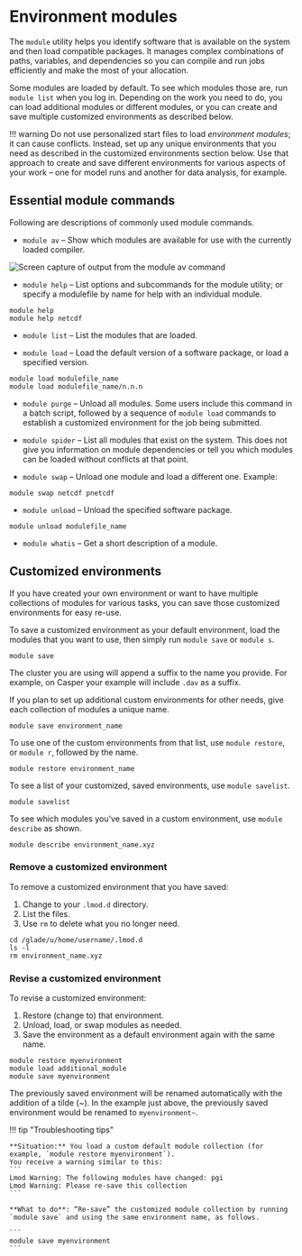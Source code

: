 # Environment modules

The `module` utility helps you identify software that is available on the system and then load compatible packages. It manages complex combinations of paths, variables, and dependencies so you can compile and run jobs efficiently and make the most of your allocation.

Some modules are loaded by default. To see which modules those are, run `module list` when you log in. Depending on the work you need to do, you can load additional modules or different modules, or you can create and save multiple customized environments as described below.

!!! warning
    Do not use personalized start files to load *environment modules*; it can cause conflicts.
    Instead, set up any unique environments that you need as described in the customized environments section below. Use that approach to create and save different environments for various aspects of your work – one for model runs and another for data analysis, for example.


## Essential module commands

Following are descriptions of commonly used module commands.

- `module av` – Show which modules are available for use with the currently loaded compiler.

![Screen capture of output from the `module av` command](https://kb.ucar.edu/download/attachments/embedded-page/RC/Environment%20modules/module_av_screen.png?api=v2)

- `module help` – List options and subcommands for the module utility; or specify a modulefile by name for help with an individual module.

```
module help
module help netcdf
```

- `module list` – List the modules that are loaded.

- `module load` – Load the default version of a software package, or load a specified version.

```
module load modulefile_name
module load modulefile_name/n.n.n
```


- `module purge` – Unload all modules. Some users include this command in a batch script, followed by a sequence of `module load` commands to establish a customized environment for the job being submitted.

- `module spider` – List all modules that exist on the system. This does not give you information on module dependencies or tell you which modules can be loaded without conflicts at that point.

- `module swap` – Unload one module and load a different one. Example:

```
module swap netcdf pnetcdf

```
- `module unload` – Unload the specified software package.
```
module unload modulefile_name

```

- `module whatis` – Get a short description of a module.

## Customized environments

If you have created your own environment or want to have multiple collections of modules for various tasks, you can save those customized environments for easy re-use.

To save a customized environment as your default environment, load the modules that you want to use, then simply run `module save` or `module s`.

```
module save

```


The cluster you are using will append a suffix to the name you provide. For example, on Casper your example will include `.dav` as a suffix.

If you plan to set up additional custom environments for other needs, give each collection of modules a unique name.


```
module save environment_name

```


To use one of the custom environments from that list, use `module restore`, or `module r`, followed by the name.

```
module restore environment_name

```
To see a list of your customized, saved environments, use `module savelist`.
```
module savelist

```

To see which modules you've saved in a custom environment, use `module describe` as shown.

```
module describe environment_name.xyz

```

### Remove a customized environment
To remove a customized environment that you have saved:

1. Change to your `.lmod.d` directory.
2. List the files.
3. Use `rm` to delete what you no longer need.

```
cd /glade/u/home/username/.lmod.d
ls -l
rm environment_name.xyz
```

### Revise a customized environment

To revise a customized environment:

1. Restore (change to) that environment.
2. Unload, load, or swap modules as needed.
3. Save the environment as a default environment again with the same name.

```
module restore myenvironment
module load additional_module
module save myenvironment
```

The previously saved environment will be renamed automatically with the addition of a tilde (~). In the example just above, the previously saved environment would be renamed to `myenvironment~`.


!!! tip "Troubleshooting tips"

    **Situation:** You load a custom default module collection (for example, `module restore myenvironment`).
    You receive a warning similar to this:
    ```
    Lmod Warning: The following modules have changed: pgi
    Lmod Warning: Please re-save this collection
    ```

    **What to do**: “Re-save” the customized module collection by running `module save` and using the same environment name, as follows.

    ```
    module save myenvironment
    ```
